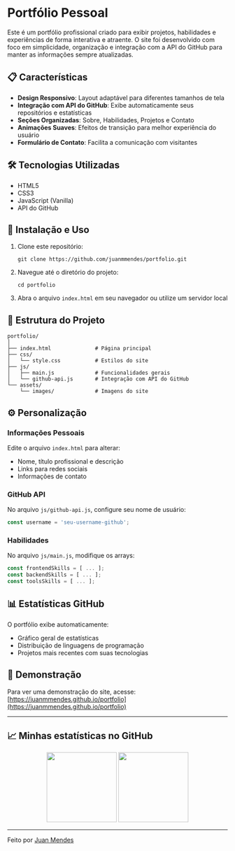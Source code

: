 # Portfólio Pessoal

Este é um portfólio profissional criado para exibir projetos, habilidades e experiências de forma interativa e atraente. O site foi desenvolvido com foco em simplicidade, organização e integração com a API do GitHub para manter as informações sempre atualizadas.

## 📋 Características

- **Design Responsivo**: Layout adaptável para diferentes tamanhos de tela
- **Integração com API do GitHub**: Exibe automaticamente seus repositórios e estatísticas
- **Seções Organizadas**: Sobre, Habilidades, Projetos e Contato
- **Animações Suaves**: Efeitos de transição para melhor experiência do usuário
- **Formulário de Contato**: Facilita a comunicação com visitantes

## 🛠️ Tecnologias Utilizadas

- HTML5
- CSS3
- JavaScript (Vanilla)
- API do GitHub

## 🚀 Instalação e Uso

1. Clone este repositório:
   ```
   git clone https://github.com/juanmmendes/portfolio.git
   ```

2. Navegue até o diretório do projeto:
   ```
   cd portfolio
   ```

3. Abra o arquivo `index.html` em seu navegador ou utilize um servidor local

## 📁 Estrutura do Projeto

```
portfolio/
│
├── index.html              # Página principal
├── css/
│   └── style.css           # Estilos do site
├── js/
│   ├── main.js             # Funcionalidades gerais
│   └── github-api.js       # Integração com API do GitHub
└── assets/
    └── images/             # Imagens do site
```

## ⚙️ Personalização

### Informações Pessoais

Edite o arquivo `index.html` para alterar:
- Nome, título profissional e descrição
- Links para redes sociais
- Informações de contato

### GitHub API

No arquivo `js/github-api.js`, configure seu nome de usuário:
```javascript
const username = 'seu-username-github';
```

### Habilidades

No arquivo `js/main.js`, modifique os arrays:
```javascript
const frontendSkills = [ ... ];
const backendSkills = [ ... ];
const toolsSkills = [ ... ];
```

## 📊 Estatísticas GitHub

O portfólio exibe automaticamente:
- Gráfico geral de estatísticas
- Distribuição de linguagens de programação
- Projetos mais recentes com suas tecnologias

## 📱 Demonstração

Para ver uma demonstração do site, acesse: [https://juanmmendes.github.io/portfolio](https://juanmmendes.github.io/portfolio)

---

## 📈 Minhas estatísticas no GitHub

<p align="center">
  <img height="160em" src="https://github-readme-stats.vercel.app/api?username=juanmmendes&show_icons=true&theme=tokyonight&count_private=true&hide_border=false" />
  <img height="160em" src="https://github-readme-stats.vercel.app/api/top-langs/?username=juanmmendes&layout=compact&theme=tokyonight&hide_border=false" />
</p>

---

Feito por [Juan Mendes](https://github.com/juanmmendes)
